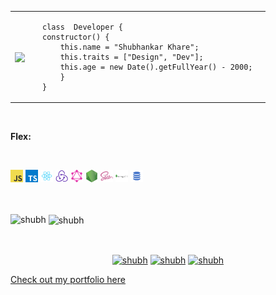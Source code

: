
<table style={{border:none}}>
<tr>
<td>
	
 <img align="center" src="https://github.com/iamshubhankarkhare/iamshubhankarkhare/blob/master/shubh.jpeg" height="250"/>

<td/>
<td>


    class  Developer {
	constructor() {
		this.name = "Shubhankar Khare";
		this.traits = ["Design", "Dev"];
		this.age = new Date().getFullYear() - 2000;
	    }
    }

<td/>
<tr/>
<table/>


  <br/>

**Flex:**  

<br/>

<code><img height="20" src="https://raw.githubusercontent.com/github/explore/80688e429a7d4ef2fca1e82350fe8e3517d3494d/topics/javascript/javascript.png"></code>
<code><img height="20" src="https://raw.githubusercontent.com/github/explore/80688e429a7d4ef2fca1e82350fe8e3517d3494d/topics/typescript/typescript.png"></code>
<code><img height="20" src="https://raw.githubusercontent.com/github/explore/80688e429a7d4ef2fca1e82350fe8e3517d3494d/topics/react/react.png"></code>
<code><img height="20" src="https://raw.githubusercontent.com/github/explore/80688e429a7d4ef2fca1e82350fe8e3517d3494d/topics/redux/redux.png"></code>
<code><img height="20" src="https://raw.githubusercontent.com/github/explore/5c058a388828bb5fde0bcafd4bc867b5bb3f26f3/topics/graphql/graphql.png"></code>
<code><img height="20" src="https://raw.githubusercontent.com/github/explore/80688e429a7d4ef2fca1e82350fe8e3517d3494d/topics/nodejs/nodejs.png"></code>
<code><img height="20" src="https://raw.githubusercontent.com/github/explore/80688e429a7d4ef2fca1e82350fe8e3517d3494d/topics/sass/sass.png"></code>
<code><img height="20" src="https://raw.githubusercontent.com/github/explore/80688e429a7d4ef2fca1e82350fe8e3517d3494d/topics/mongodb/mongodb.png"></code>
<code><img height="20" src="https://raw.githubusercontent.com/github/explore/80688e429a7d4ef2fca1e82350fe8e3517d3494d/topics/sql/sql.png"></code>
<br/>
<br/>
<br/>

<p><img align="left" src="https://github-readme-stats.vercel.app/api/top-langs/?username=iamshubhankarkhare&layout=compact&hide=html" alt="shubh" /></p>

<p>&nbsp;<img align="center" src="https://github-readme-stats.vercel.app/api?username=iamshubhankarkhare&show_icons=true" alt="shubh" /></p>

<br/>
<p align="center">
<a href="https://about.me/shubhankarkhare/" target="blank"><img align="center" src="https://cdn.jsdelivr.net/npm/simple-icons@3.0.1/icons/about-dot-me.svg" alt="shubh" height="30" width="30" /></a>
<a href="https://www.linkedin.com/in/shubhankar-khare/" target="blank"><img align="center" src="https://cdn.jsdelivr.net/npm/simple-icons@3.0.1/icons/linkedin.svg" alt="shubh" height="30" width="30" /></a>
<a href="https://www.instagram.com/shubhankar_khare/" target="blank"><img align="center" src="https://cdn.jsdelivr.net/npm/simple-icons@3.0.1/icons/instagram.svg" alt="shubh" height="30" width="30" /></a>
</p>

[Check out my portfolio here](http://shubhankarkhare.netlify.app/)



